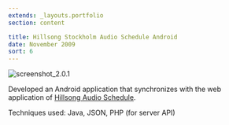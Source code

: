 ```yaml
---
extends: _layouts.portfolio
section: content

title: Hillsong Stockholm Audio Schedule Android
date: November 2009
sort: 6
---
```


![screenshot_2.0.1](/media/2009/11/screenshot_2.0.1-200x300.png)

Developed an Android application that synchronizes with the web
application of [Hillsong Audio Schedule](/portfolio/hillsong-stockholm-audio-schedule).

Techniques used: Java, JSON, PHP (for server API)
